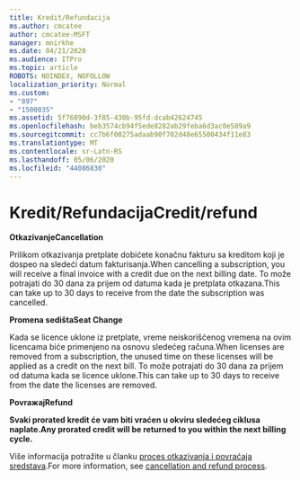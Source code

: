 ```yaml
---
title: Kredit/Refundacija
ms.author: cmcatee
author: cmcatee-MSFT
manager: mnirkhe
ms.date: 04/21/2020
ms.audience: ITPro
ms.topic: article
ROBOTS: NOINDEX, NOFOLLOW
localization_priority: Normal
ms.custom:
- "897"
- "1500035"
ms.assetid: 5f76890d-3f85-430b-95fd-dcab42624745
ms.openlocfilehash: beb3574cb94f5ede8282ab29feba6d3ac0e589a9
ms.sourcegitcommit: cc7b6f00275adaab90f702d48e65500434f11e83
ms.translationtype: MT
ms.contentlocale: sr-Latn-RS
ms.lasthandoff: 05/06/2020
ms.locfileid: "44086830"
---
```

# <a name="creditrefund"></a><span data-ttu-id="02f4b-102">Kredit/Refundacija</span><span class="sxs-lookup"><span data-stu-id="02f4b-102">Credit/refund</span></span>

<span data-ttu-id="02f4b-103">**Otkazivanje**</span><span class="sxs-lookup"><span data-stu-id="02f4b-103">**Cancellation**</span></span>
  
<span data-ttu-id="02f4b-104">Prilikom otkazivanja pretplate dobićete konačnu fakturu sa kreditom koji je dospeo na sledeći datum fakturisanja.</span><span class="sxs-lookup"><span data-stu-id="02f4b-104">When cancelling a subscription, you will receive a final invoice with a credit due on the next billing date.</span></span> <span data-ttu-id="02f4b-105">To može potrajati do 30 dana za prijem od datuma kada je pretplata otkazana.</span><span class="sxs-lookup"><span data-stu-id="02f4b-105">This can take up to 30 days to receive from the date the subscription was cancelled.</span></span>
  
<span data-ttu-id="02f4b-106">**Promena sedišta**</span><span class="sxs-lookup"><span data-stu-id="02f4b-106">**Seat Change**</span></span>
  
<span data-ttu-id="02f4b-107">Kada se licence uklone iz pretplate, vreme neiskorišćenog vremena na ovim licencama biće primenjeno na osnovu sledećeg računa.</span><span class="sxs-lookup"><span data-stu-id="02f4b-107">When licenses are removed from a subscription, the unused time on these licenses will be applied as a credit on the next bill.</span></span> <span data-ttu-id="02f4b-108">To može potrajati do 30 dana za prijem od datuma kada se licence uklone.</span><span class="sxs-lookup"><span data-stu-id="02f4b-108">This can take up to 30 days to receive from the date the licenses are removed.</span></span>

<span data-ttu-id="02f4b-109">**Povraжaj**</span><span class="sxs-lookup"><span data-stu-id="02f4b-109">**Refund**</span></span>

<span data-ttu-id="02f4b-110">**Svaki prorated kredit će vam biti vraćen u okviru sledećeg ciklusa naplate.**</span><span class="sxs-lookup"><span data-stu-id="02f4b-110">**Any prorated credit will be returned to you within the next billing cycle.**</span></span>

<span data-ttu-id="02f4b-111">Više informacija potražite u članku [proces otkazivanja i povraćaja sredstava](https://docs.microsoft.com/microsoft-365/commerce/subscriptions/cancel-your-subscription?view=o365-worldwide).</span><span class="sxs-lookup"><span data-stu-id="02f4b-111">For more information, see [cancellation and refund process](https://docs.microsoft.com/microsoft-365/commerce/subscriptions/cancel-your-subscription?view=o365-worldwide).</span></span> 
